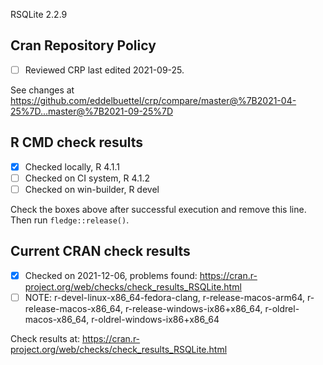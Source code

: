 RSQLite 2.2.9

## Cran Repository Policy

- [ ] Reviewed CRP last edited 2021-09-25.

See changes at https://github.com/eddelbuettel/crp/compare/master@%7B2021-04-25%7D...master@%7B2021-09-25%7D

## R CMD check results

- [x] Checked locally, R 4.1.1
- [ ] Checked on CI system, R 4.1.2
- [ ] Checked on win-builder, R devel

Check the boxes above after successful execution and remove this line. Then run `fledge::release()`.

## Current CRAN check results

- [x] Checked on 2021-12-06, problems found: https://cran.r-project.org/web/checks/check_results_RSQLite.html
- [ ] NOTE: r-devel-linux-x86_64-fedora-clang, r-release-macos-arm64, r-release-macos-x86_64, r-release-windows-ix86+x86_64, r-oldrel-macos-x86_64, r-oldrel-windows-ix86+x86_64

Check results at: https://cran.r-project.org/web/checks/check_results_RSQLite.html
